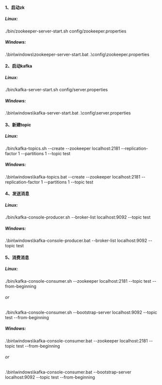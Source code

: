 #### 1、启动zk  
##### Linux:  
./bin/zookeeper-server-start.sh config/zookeeper.properties  
##### Windows:  
.\bin\windows\zookeeper-server-start.bat .\config\zookeeper.properties

#### 2、启动kafka
##### Linux:
./bin/kafka-server-start.sh config/server.properties
##### Windows:
.\bin\windows\kafka-server-start.bat .\config\server.properties
#### 3、新建topic
##### Linux:
./bin/kafka-topics.sh --create --zookeeper localhost:2181 --replication-factor 1 --partitions 1 --topic test
##### Windows:
.\bin\windows\kafka-topics.bat --create --zookeeper localhost:2181 --replication-factor 1 --partitions 1 --topic test
#### 4、发送消息
##### Linux:
./bin/kafka-console-producer.sh --broker-list localhost:9092 --topic test 
##### Windows:
.\bin\windows\kafka-console-producer.bat --broker-list localhost:9092 --topic test 
#### 5、消费消息
##### Linux:
./bin/kafka-console-consumer.sh --zookeeper localhost:2181 --topic test --from-beginning  
###### or  
./bin/kafka-console-consumer.sh --bootstrap-server localhost:9092 --topic test --from-beginning
##### Windows:
.\bin\windows\kafka-console-consumer.bat --zookeeper localhost:2181 --topic test --from-beginning  
###### or  
.\bin\windows\kafka-console-consumer.bat --bootstrap-server localhost:9092 --topic test --from-beginning


